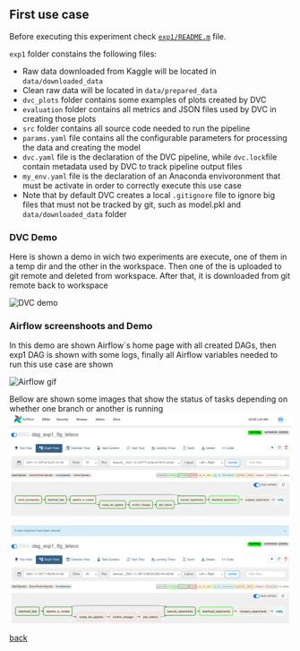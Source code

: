 ## First use case

Before executing this experiment check [`exp1/README.m`](https://github.com/meridiaz/MLOps-Evaluation/blob/main/exp1/README.md) file.

`exp1` folder constains the following files:
- Raw data downloaded from Kaggle will be located in `data/downloaded_data`
- Clean raw data will be located in `data/prepared_data`
- `dvc_plots` folder contains some examples of plots created by DVC 
- `evaluation` folder contains all metrics and JSON files used by DVC in creating those plots
- `src` folder contains all source code needed to run the pipeline
- `params.yaml` file contains all the configurable parameters for processing the data and creating the model
- `dvc.yaml` file is the declaration of the DVC pipeline, while `dvc.lock`file contain metadata used by DVC to track pipeline output files
- `my_env.yaml` file is the declaration of an Anaconda envivoronment that must be activate in order to correctly execute this use case
- Note that by default DVC creates a local `.gitignore` file to ignore big files that must not be tracked by git, such as model.pkl and `data/downloaded_data` folder

### DVC Demo

Here is shown a demo in wich two experiments are execute, one of them in a temp dir and the other in the workspace. Then one of the is uploaded to git remote and deleted from workspace. After that, it is downloaded from git remote back to workspace

![DVC demo](assets/images/dvc.gif "DVC demo")

### Airflow screenshoots and Demo

In this demo are shown Airflow`s home page with all created DAGs, then exp1 DAG is shown with some logs, finally all Airflow variables needed to run this use case are shown

![](assets/images/airflow_exp1.gif "Airflow gif")

Bellow are shown some images that show the status of tasks depending on whether one branch or another is running
![](assets/images/captura_dag_rama1.png "Airflow screenshot")

![](assets/images/captura_dag_rama2.png "Airflow screenshot")

[back](./)
